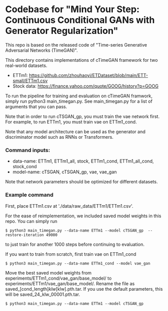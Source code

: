 # Codebase for "Mind Your Step: Continuous Conditional GANs with Generator Regularization"


This repo is based on the released code of "Time-series Generative Adversarial Networks (TimeGAN)".


This directory contains implementations of cTimeGAN framework for two real-world datasets.

-   ETTm1: https://github.com/zhouhaoyi/ETDataset/blob/main/ETT-small/ETTm1.csv
-   Stock data: https://finance.yahoo.com/quote/GOOG/history?p=GOOG

To run the pipeline for training and evaluation on cTimeGAN framwork, simply run 
python3 main_timegan.py. See main_timegan.py for a list of arguments that you can pass.

Note that in order to run cTSGAN_gp, you must train the vae network first. For example, to run
ETTm1, you must train vae on ETTm1_cond.

Note that any model architecture can be used as the generator and 
discriminator model such as RNNs or Transformers. 

### Command inputs:

-   data-name: ETTm1, ETTm1_all, stock, ETTm1_cond, ETTm1_all_cond, stock_cond
-   model-name: cTSGAN, cTSGAN_gp, vae, vae_gan

Note that network parameters should be optimized for different datasets.

### Example command
First, place ETTm1.csv at './data/raw_data/ETTm1/ETTm1.csv'.

For the ease of reimplementation, we included saved model weights in this repo. You can 
simply run
```shell
$ python3 main_timegan.py --data-name ETTm1 --model cTSGAN_gp  --restore-iteration 49000
```
to just train for another 1000 steps before continuing to evaluation.

If you want to train from scratch, first train vae on ETTm1_cond
```shell
$ python3 main_timegan.py --data-name ETTm1_cond --model vae_gan
```
Move the best saved model weights from experiments/ETTm1_cond/vae_gan/base_model/ to 
experiments/ETTm1/vae_gan/base_model/. Rename the file as 
saved_[cond_length]_klw_[klw].pth.tar. If you use the default parameters, this will be
saved_24_klw_00001.pth.tar.
```shell
$ python3 main_timegan.py --data-name ETTm1 --model cTSGAN_gp
```
